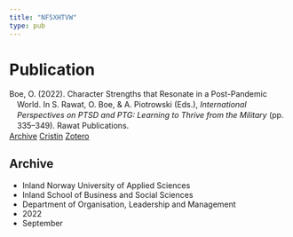 ```yaml
---
title: "NF5XHTVW"
type: pub
---
```

<h1>Publication</h1>
<article id="csl-bib-container-NF5XHTVW" class="csl-bib-container">
  <div class="csl-bib-body" style="line-height: 1.35; padding-left: 1em; text-indent:-1em;">
  <div class="csl-entry">Boe, O. (2022). Character Strengths that Resonate in a Post-Pandemic World. In S. Rawat, O. Boe, &amp; A. Piotrowski (Eds.), <i>International Perspectives on PTSD and PTG: Learning to Thrive from the Military</i> (pp. 335&#x2013;349). Rawat Publications.</div>
</div>
  <div class="csl-bib-buttons">
    <a href="#taxonomy-article-NF5XHTVW" class="csl-bib-button">Archive</a>
    <a href alt="Cristin URL" class="csl-bib-button">Cristin</a>
    <a href alt="Zotero URL" class="csl-bib-button">Zotero</a>
  </div>
  <div id="csl-bib-meta-container-NF5XHTVW"></div>
</article>
<div id="csl-bib-meta-NF5XHTVW" class="csl-bib-meta">
  <article id="taxonomy-article-NF5XHTVW" class="taxonomy-article">
    <h1>Archive</h1>
    <ul>
      <li>Inland Norway University of Applied Sciences</li>
      <li>Inland School of Business and Social Sciences</li>
      <li>Department of Organisation, Leadership and Management</li>
      <li>2022</li>
      <li>September</li>
    </ul>
  </article>
</div>
